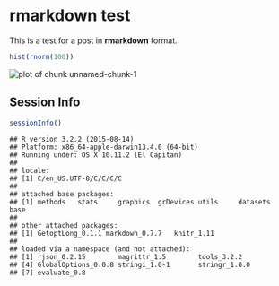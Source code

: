 rmarkdown test
==================

This is a test for a post in **rmarkdown** format.


```r
hist(rnorm(100))
```

![plot of chunk unnamed-chunk-1](figure/unnamed-chunk-1-1.png) 

## Session Info


```r
sessionInfo()
```

```
## R version 3.2.2 (2015-08-14)
## Platform: x86_64-apple-darwin13.4.0 (64-bit)
## Running under: OS X 10.11.2 (El Capitan)
## 
## locale:
## [1] C/en_US.UTF-8/C/C/C/C
## 
## attached base packages:
## [1] methods   stats     graphics  grDevices utils     datasets  base     
## 
## other attached packages:
## [1] GetoptLong_0.1.1 markdown_0.7.7   knitr_1.11      
## 
## loaded via a namespace (and not attached):
## [1] rjson_0.2.15        magrittr_1.5        tools_3.2.2        
## [4] GlobalOptions_0.0.8 stringi_1.0-1       stringr_1.0.0      
## [7] evaluate_0.8
```
